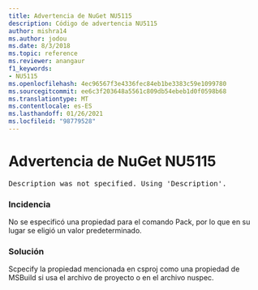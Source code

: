 ```yaml
---
title: Advertencia de NuGet NU5115
description: Código de advertencia NU5115
author: mishra14
ms.author: jodou
ms.date: 8/3/2018
ms.topic: reference
ms.reviewer: anangaur
f1_keywords:
- NU5115
ms.openlocfilehash: 4ec96567f3e4336fec84eb1be3383c59e1099780
ms.sourcegitcommit: ee6c3f203648a5561c809db54ebeb1d0f0598b68
ms.translationtype: MT
ms.contentlocale: es-ES
ms.lasthandoff: 01/26/2021
ms.locfileid: "98779528"
---
```

# <a name="nuget-warning-nu5115"></a>Advertencia de NuGet NU5115
<pre>Description was not specified. Using 'Description'.</pre>

### <a name="issue"></a>Incidencia

No se especificó una propiedad para el comando Pack, por lo que en su lugar se eligió un valor predeterminado.


### <a name="solution"></a>Solución

Scpecify la propiedad mencionada en csproj como una propiedad de MSBuild si usa el archivo de proyecto o en el archivo nuspec.

